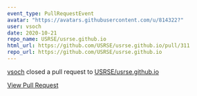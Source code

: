 ```yaml
---
event_type: PullRequestEvent
avatar: "https://avatars.githubusercontent.com/u/814322?"
user: vsoch
date: 2020-10-21
repo_name: USRSE/usrse.github.io
html_url: https://github.com/USRSE/usrse.github.io/pull/311
repo_url: https://github.com/USRSE/usrse.github.io
---
```


<a href='https://github.com/vsoch' target='_blank'>vsoch</a> closed a pull request to <a href='https://github.com/USRSE/usrse.github.io' target='_blank'>USRSE/usrse.github.io</a>

<a href='https://github.com/USRSE/usrse.github.io/pull/311' target='_blank'>View Pull Request</a>